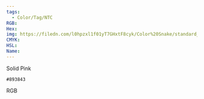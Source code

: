 ```yaml
---
tags:
  - Color/Tag/NTC
RGB:
Hex:
img: https://filedn.com/l0hpzxl1f01yT7GHxtF8cyk/Color%20Snake/standard_csv_to_svg//893843.svg
CMYK:
HSL:
Name:
---
```

Solid Pink
```palette
#893843
```
RGB
